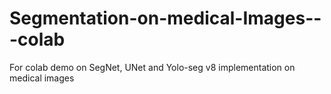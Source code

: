 # Segmentation-on-medical-Images---colab
For colab demo on SegNet, UNet and Yolo-seg v8 implementation on medical images
